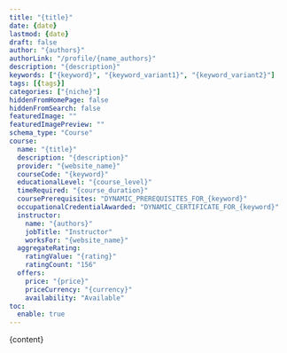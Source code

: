 ```yaml
---
title: "{title}"
date: {date}
lastmod: {date}
draft: false
author: "{authors}"
authorLink: "/profile/{name_authors}"
description: "{description}"
keywords: ["{keyword}", "{keyword_variant1}", "{keyword_variant2}"]
tags: [{tags}]
categories: ["{niche}"]
hiddenFromHomePage: false
hiddenFromSearch: false
featuredImage: ""
featuredImagePreview: ""
schema_type: "Course"
course:
  name: "{title}"
  description: "{description}"
  provider: "{website_name}"
  courseCode: "{keyword}"
  educationalLevel: "{course_level}"
  timeRequired: "{course_duration}"
  coursePrerequisites: "DYNAMIC_PREREQUISITES_FOR_{keyword}"
  occupationalCredentialAwarded: "DYNAMIC_CERTIFICATE_FOR_{keyword}"
  instructor:
    name: "{authors}"
    jobTitle: "Instructor"
    worksFor: "{website_name}"
  aggregateRating:
    ratingValue: "{rating}"
    ratingCount: "156"
  offers:
    price: "{price}"
    priceCurrency: "{currency}"
    availability: "Available"
toc:
  enable: true
---
```

        
{content}